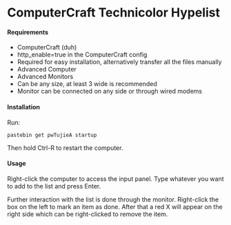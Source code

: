 # ComputerCraft Technicolor Hypelist

#### Requirements
- ComputerCraft (duh)
- http_enable=true in the ComputerCraft config
 - Required for easy installation, alternatively transfer all the files manually
- Advanced Computer
- Advanced Monitors
 - Can be any size, at least 3 wide is recommended
 - Monitor can be connected on any side or through wired modems

#### Installation
Run:
```
pastebin get pwTujieA startup
```
Then hold Ctrl-R to restart the computer.


#### Usage
Right-click the computer to access the input panel. Type whatever you want to add to the list and press Enter.

Further interaction with the list is done through the monitor. Right-click the box on the left to mark an item as done. After that a red X will appear on the right side which can be right-clicked to remove the item.